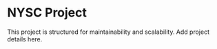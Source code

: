 # NYSC Project

This project is structured for maintainability and scalability. Add project details here.
